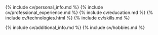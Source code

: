 {% include cv/personal_info.md %}
{% include cv/professional_experience.md %}
{% include cv/education.md %}
{% include cv/technologies.html %}
{% include cv/skills.md %}

{% include cv/additional_info.md %}
{% include cv/hobbies.md %}
